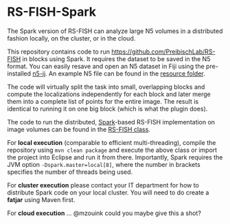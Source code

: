 # RS-FISH-Spark
The Spark version of RS-FISH can analyze large N5 volumes in a distributed fashion locally, on the cluster, or in the cloud. 

This repository contains code to run https://github.com/PreibischLab/RS-FISH in blocks using Spark. It requires the dataset to be saved in the N5 format. You can easily resave and open an N5 dataset in Fiji using the pre-installed [n5-ij](https://github.com/saalfeldlab/n5-ij). An example N5 file can be found in the [resource folder](https://github.com/PreibischLab/RS-FISH-Spark/tree/main/src/main/resources).

The code will virtually split the task into small, overlapping blocks and compute the localizations independently for each block and later merge them into a complete list of points for the entire image. The result is identical to running it on one big block (which is what the plugin does).

The code to run the distributed, [Spark](http://spark.apache.org)-based RS-FISH implementation on image volumes can be found in the [RS-FISH class](https://github.com/PreibischLab/RS-FISH-Spark/blob/main/src/main/java/net/preibisch/rsfish/spark/SparkRSFISH.java).

For **local execution** (comparable to efficient multi-threading), compile the repository using `mvn clean package` and execute the above class or import the project into Eclipse and run it from there. Importantly, Spark requires the JVM option `-Dspark.master=local[8]`, where the number in brackets specifies the number of threads being used.

For **cluster execution** please contact your IT department for how to distribute Spark code on your local cluster. You will need to do create a **fatjar** using Maven first.

For **cloud execution** ... @mzouink could you maybe give this a shot?
